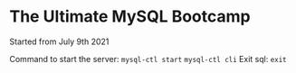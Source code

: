 # The Ultimate MySQL Bootcamp

Started from July 9th 2021

Command to start the server: `mysql-ctl start` `mysql-ctl cli`
Exit sql: `exit`

